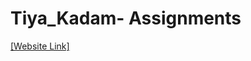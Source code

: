 # Tiya_Kadam- Assignments

[ [Website Link] ](https://nift-web-design.github.io/Tiya_Kadam/Assignment_1)
